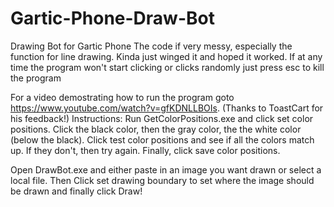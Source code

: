 # Gartic-Phone-Draw-Bot
Drawing Bot for Gartic Phone
The code if very messy, especially the function for line drawing. Kinda just winged it and hoped it worked.
If at any time the program won't start clicking or clicks randomly just press esc to kill the program


For a video demostrating how to run the program goto https://www.youtube.com/watch?v=gfKDNLLBOIs.
(Thanks to ToastCart for his feedback!)
Instructions:
Run GetColorPositions.exe and click set color positions. Click the black color, then the gray color, the the white color (below the black). Click test color positions and see if all the colors match up. If they don't, then try again. Finally, click save color positions.

Open DrawBot.exe and either paste in an image you want drawn or select a local file. Then Click set drawing boundary to set where the image should be drawn and finally click Draw!
